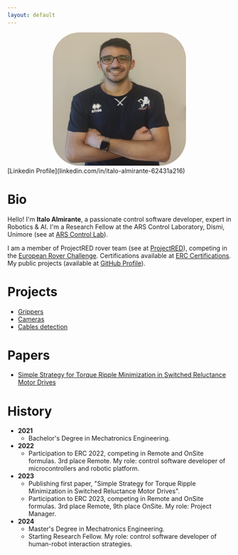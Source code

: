 ```yaml
---
layout: default
---
```


<div style="text-align: center;">
  <img src="Italo-99_picture.jpg" style="width:300px; height:300px; border-radius: 20%;">
</div>
[Linkedin Profile](linkedin.com/in/italo-almirante-62431a216)

# Bio

Hello! I'm **Italo Almirante**, a passionate control software developer, expert in Robotics & AI.
I'm a Research Fellow at the ARS Control Laboratory, Dismi, Unimore (see at [ARS Control Lab](https://www.dismi.unimore.it/it/ricerca/laboratori-di-ricerca/laboratorio-di-automazione-robotica-e-controllo-di-sistemi-arscontrol)).

I am a member of ProjectRED rover team (see at [ProjectRED](https://projectred.it/)), competing in the [European Rover Challenge](https://roverchallenge.eu/). Certifications available at [ERC Certifications](https://roverchallenge.eu/certificates/).  
My public projects (available at [GitHub Profile](https://github.com/Italo-99)).

# Projects
- [Grippers](https://github.com/Italo-99/gripper)
- [Cameras](https://github.com/Italo-99/cameras)
- [Cables detection](https://github.com/Italo-99/cables_detection)

# Papers
- [Simple Strategy for Torque Ripple Minimization in Switched Reluctance Motor Drives](https://doi.org/10.3390/en16196885)

# History
- **2021**
  - Bachelor's Degree in Mechatronics Engineering.
- **2022**
  - Participation to ERC 2022, competing in Remote and OnSite formulas. 3rd place Remote. My role: control software developer of microcontrollers and robotic platform.
- **2023**
  - Publishing first paper, "Simple Strategy for Torque Ripple Minimization in Switched Reluctance Motor Drives".
  - Participation to ERC 2023, competing in Remote and OnSite formulas. 3rd place Remote, 9th place OnSite. My role: Project Manager.
- **2024**
  - Master's Degree in Mechatronics Engineering.
  - Starting Research Fellow. My role: control software developer of human-robot interaction strategies.
